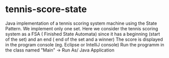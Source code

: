 # tennis-score-state
Java implementation of a tennis scoring system machine using the State Pattern. We implement only one set.
Here we consider the tennis scoring system as a FSA ( Finished State Automata) since it has a beginning (start of the set) and an end ( end of the set and a winner)
The score is displayed in the program console (eg. Eclipse  or IntelliJ console)
Run the programm in the class named "Main" -> Run As/ Java Application
